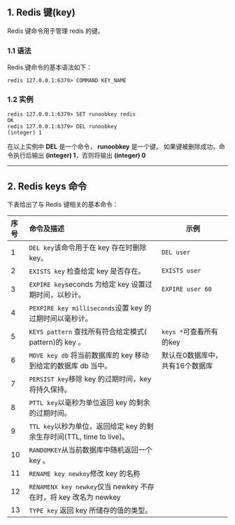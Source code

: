 ## 1. Redis 键(key)

Redis 键命令用于管理 redis 的键。

### 1.1 语法

Redis 键命令的基本语法如下：

```
redis 127.0.0.1:6379> COMMAND KEY_NAME
```

### 1.2 实例

```
redis 127.0.0.1:6379> SET runoobkey redis
OK
redis 127.0.0.1:6379> DEL runoobkey
(integer) 1
```

在以上实例中 **DEL** 是一个命令， **runoobkey** 是一个键。 如果键被删除成功，命令执行后输出 **(integer) 1**，否则将输出 **(integer) 0**

------

## 2. Redis keys 命令

下表给出了与 Redis 键相关的基本命令：

| 序号 | 命令及描述                                                   |示例|
| :--- | :----------------------------------------------------------- | ------------------------------------------------------------ |
| 1    | `DEL key`该命令用于在 key 存在时删除 key。 |`DEL user`|
| 2    | `EXISTS key` 检查给定 key 是否存在。 |`EXISTS user`|
| 3    | `EXPIRE key`seconds 为给定 key 设置过期时间，以秒计。 |`EXPIRE user 60`|
| 4    | `PEXPIRE key milliseconds`设置 key 的过期时间以毫秒计。 ||
| 5    | `KEYS pattern` 查找所有符合给定模式( pattern)的 key 。 |`keys *`可查看所有的key|
| 6    | `MOVE key db` 将当前数据库的 key 移动到给定的数据库 db 当中。 |默认在0数据库中，共有16个数据库|
| 7   | `PERSIST key`移除 key 的过期时间，key 将持久保持。 ||
| 8   | `PTTL key`以毫秒为单位返回 key 的剩余的过期时间。 ||
| 9   | `TTL key`以秒为单位，返回给定 key 的剩余生存时间(TTL, time to live)。 ||
| 10  | `RANDOMKEY`从当前数据库中随机返回一个 key 。 ||
| 11  | `RENAME key newkey`修改 key 的名称 ||
| 12 | `RENAMENX key newkey`仅当 newkey 不存在时，将 key 改名为 newkey ||
| 13  | `TYPE key` 返回 key 所储存的值的类型。 ||